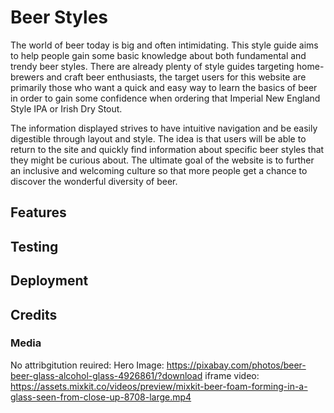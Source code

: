 # Beer Styles
The world of beer today is big and often intimidating. This style guide aims to help people gain some basic knowledge about both fundamental and trendy beer styles. There are already plenty of style guides targeting home-brewers and craft beer enthusiasts, the target users for this website are primarily those who want a quick and easy way to learn the basics of beer in order to gain some confidence when ordering that Imperial New England Style IPA or Irish Dry Stout. 

The information displayed strives to have intuitive navigation and be easily digestible through layout and style. The idea is that users will be able to return to the site and quickly find information about specific beer styles that they might be curious about. The ultimate goal of the website is to further an inclusive and welcoming culture so that more people get a chance to discover the wonderful diversity of beer.


## Features


## Testing


## Deployment


## Credits

### Media
No attribgitution reuired:
Hero Image: https://pixabay.com/photos/beer-beer-glass-alcohol-glass-4926861/?download
iframe video: https://assets.mixkit.co/videos/preview/mixkit-beer-foam-forming-in-a-glass-seen-from-close-up-8708-large.mp4